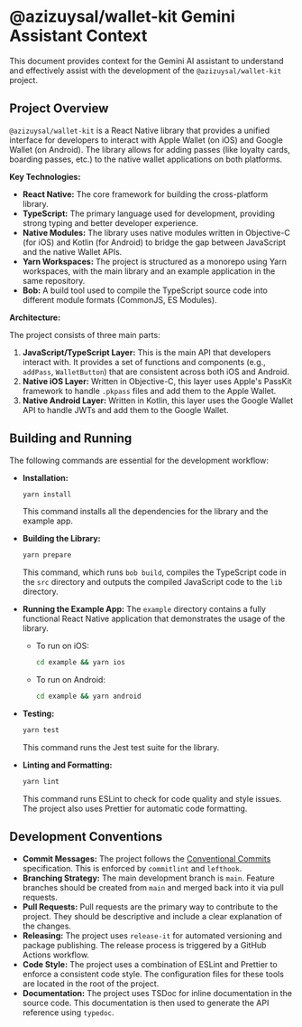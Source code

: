 # @azizuysal/wallet-kit Gemini Assistant Context

This document provides context for the Gemini AI assistant to understand and effectively assist with the development of the `@azizuysal/wallet-kit` project.

## Project Overview

`@azizuysal/wallet-kit` is a React Native library that provides a unified interface for developers to interact with Apple Wallet (on iOS) and Google Wallet (on Android). The library allows for adding passes (like loyalty cards, boarding passes, etc.) to the native wallet applications on both platforms.

**Key Technologies:**

- **React Native:** The core framework for building the cross-platform library.
- **TypeScript:** The primary language used for development, providing strong typing and better developer experience.
- **Native Modules:** The library uses native modules written in Objective-C (for iOS) and Kotlin (for Android) to bridge the gap between JavaScript and the native Wallet APIs.
- **Yarn Workspaces:** The project is structured as a monorepo using Yarn workspaces, with the main library and an example application in the same repository.
- **Bob:** A build tool used to compile the TypeScript source code into different module formats (CommonJS, ES Modules).

**Architecture:**

The project consists of three main parts:

1.  **JavaScript/TypeScript Layer:** This is the main API that developers interact with. It provides a set of functions and components (e.g., `addPass`, `WalletButton`) that are consistent across both iOS and Android.
2.  **Native iOS Layer:** Written in Objective-C, this layer uses Apple's PassKit framework to handle `.pkpass` files and add them to the Apple Wallet.
3.  **Native Android Layer:** Written in Kotlin, this layer uses the Google Wallet API to handle JWTs and add them to the Google Wallet.

## Building and Running

The following commands are essential for the development workflow:

- **Installation:**

  ```bash
  yarn install
  ```

  This command installs all the dependencies for the library and the example app.

- **Building the Library:**

  ```bash
  yarn prepare
  ```

  This command, which runs `bob build`, compiles the TypeScript code in the `src` directory and outputs the compiled JavaScript code to the `lib` directory.

- **Running the Example App:**
  The `example` directory contains a fully functional React Native application that demonstrates the usage of the library.

  - To run on iOS:
    ```bash
    cd example && yarn ios
    ```
  - To run on Android:
    ```bash
    cd example && yarn android
    ```

- **Testing:**

  ```bash
  yarn test
  ```

  This command runs the Jest test suite for the library.

- **Linting and Formatting:**
  ```bash
  yarn lint
  ```
  This command runs ESLint to check for code quality and style issues. The project also uses Prettier for automatic code formatting.

## Development Conventions

- **Commit Messages:** The project follows the [Conventional Commits](https://www.conventionalcommits.org/) specification. This is enforced by `commitlint` and `lefthook`.
- **Branching Strategy:** The main development branch is `main`. Feature branches should be created from `main` and merged back into it via pull requests.
- **Pull Requests:** Pull requests are the primary way to contribute to the project. They should be descriptive and include a clear explanation of the changes.
- **Releasing:** The project uses `release-it` for automated versioning and package publishing. The release process is triggered by a GitHub Actions workflow.
- **Code Style:** The project uses a combination of ESLint and Prettier to enforce a consistent code style. The configuration files for these tools are located in the root of the project.
- **Documentation:** The project uses TSDoc for inline documentation in the source code. This documentation is then used to generate the API reference using `typedoc`.
